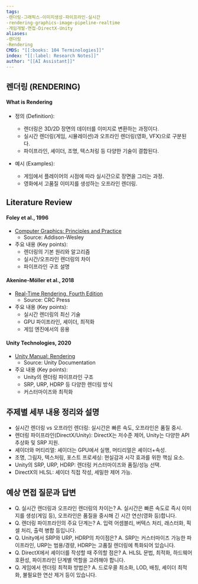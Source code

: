 ```yaml
---
tags:
-렌더링-그래픽스-이미지생성-파이프라인-실시간
-rendering-graphics-image-pipeline-realtime
-게임개발-면접-DirectX-Unity
aliases:
-렌더링
-Rendering
CMDS: "[[:books: 104 Terminologies]]"
index: "[[:label: Research Notes]]"
author: "[[AI Assistant]]"
---
```


## 렌더링 (RENDERING)

#### What is Rendering

- 정의 (Definition):
	- 렌더링은 3D/2D 장면의 데이터를 이미지로 변환하는 과정이다.
	- 실시간 렌더링(게임, 시뮬레이션)과 오프라인 렌더링(영화, VFX)으로 구분된다.
	- 파이프라인, 셰이더, 조명, 텍스처링 등 다양한 기술이 결합된다.

- 예시 (Examples):
	- 게임에서 플레이어의 시점에 따라 실시간으로 장면을 그리는 과정.
	- 영화에서 고품질 이미지를 생성하는 오프라인 렌더링.

## Literature Review

#### Foley et al., 1996
- [Computer Graphics: Principles and Practice](https://dl.acm.org/doi/10.5555/551714)
	- Source: Addison-Wesley
- 주요 내용 (Key points):
	- 렌더링의 기본 원리와 알고리즘
	- 실시간/오프라인 렌더링의 차이
	- 파이프라인 구조 설명

#### Akenine-Möller et al., 2018
- [Real-Time Rendering, Fourth Edition](https://www.crcpress.com/Real-Time-Rendering-Fourth-Edition/Akenine-Moller-Haines-Hoffman/p/book/9781138627000)
	- Source: CRC Press
- 주요 내용 (Key points):
	- 실시간 렌더링의 최신 기술
	- GPU 파이프라인, 셰이더, 최적화
	- 게임 엔진에서의 응용

#### Unity Technologies, 2020
- [Unity Manual: Rendering](https://docs.unity3d.com/kr/2020.3/Manual/RenderingSection.html)
	- Source: Unity Documentation
- 주요 내용 (Key points):
	- Unity의 렌더링 파이프라인 구조
	- SRP, URP, HDRP 등 다양한 렌더링 방식
	- 커스터마이즈와 최적화

## 주제별 세부 내용 정리와 설명

- 실시간 렌더링 vs 오프라인 렌더링: 실시간은 빠른 속도, 오프라인은 품질 중시.
- 렌더링 파이프라인(DirectX/Unity): DirectX는 저수준 제어, Unity는 다양한 API 추상화 및 SRP 지원.
- 셰이더와 머티리얼: 셰이더는 GPU에서 실행, 머티리얼은 셰이더+속성.
- 조명, 그림자, 텍스처링, 포스트 프로세싱: 현실감과 시각 효과를 위한 핵심 요소.
- Unity의 SRP, URP, HDRP: 렌더링 커스터마이즈와 품질/성능 선택.
- DirectX의 HLSL: 셰이더 직접 작성, 세밀한 제어 가능.

## 예상 면접 질문과 답변

- Q. 실시간 렌더링과 오프라인 렌더링의 차이는?
  A. 실시간은 빠른 속도로 즉시 이미지를 생성(게임 등), 오프라인은 품질을 중시해 긴 시간 연산(영화 등)합니다.
- Q. 렌더링 파이프라인의 주요 단계는?
  A. 입력 어셈블리, 버텍스 처리, 래스터화, 픽셀 처리, 출력 병합 등입니다.
- Q. Unity에서 SRP와 URP, HDRP의 차이점은?
  A. SRP는 커스터마이즈 가능한 파이프라인, URP는 범용/경량, HDRP는 고품질 렌더링에 특화되어 있습니다.
- Q. DirectX에서 셰이더를 작성할 때 주의할 점은?
  A. HLSL 문법, 최적화, 하드웨어 호환성, 파이프라인 단계별 역할을 고려해야 합니다.
- Q. 게임에서 렌더링 최적화 방법은?
  A. 드로우콜 최소화, LOD, 배칭, 셰이더 최적화, 불필요한 연산 제거 등이 있습니다. 